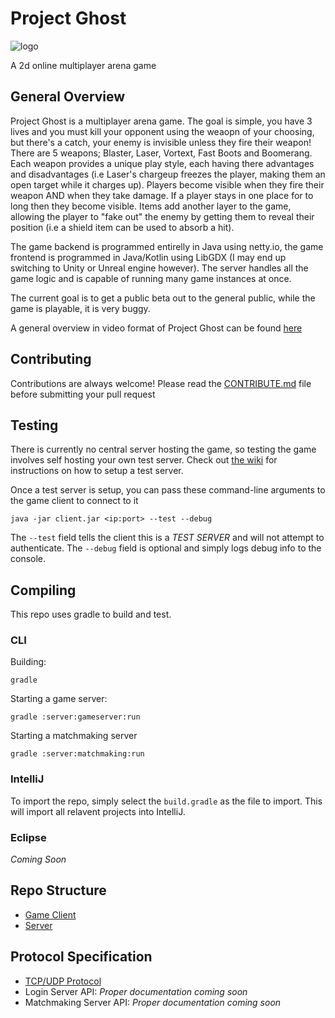 # Project Ghost

![logo](https://i.imgur.com/OYVGaHn.png)

A 2d online multiplayer arena game

## General Overview

Project Ghost is a multiplayer arena game. The goal is simple, you have 3 lives and you must kill your opponent using the weaopn of your choosing, but there's a catch, your enemy is invisible unless they fire their weapon! There are 5 weapons; Blaster, Laser, Vortext, Fast Boots and Boomerang. Each weapon provides a unique play style, each having there advantages and disadvantages (i.e Laser's chargeup freezes the player, making them an open target while it charges up). Players become visible when they fire their weapon AND when they take damage. If a player stays in one place for to long then they become visible. Items add another layer to the game, allowing the player to "fake out" the enemy by getting them to reveal their position (i.e a shield item can be used to absorb a hit).

The game backend is programmed entirelly in Java using netty.io, the game frontend is programmed in Java/Kotlin using LibGDX (I may end up switching to Unity or Unreal engine however). The server handles all the game logic and is capable of running many game instances at once. 

The current goal is to get a public beta out to the general public, while the game is playable, it is very buggy. 

A general overview in video format of Project Ghost can be found [here](https://www.youtube.com/watch?v=o3mM3TjHs9E) 

## Contributing

Contributions are always welcome! Please read the [CONTRIBUTE.md](#) file before submitting your pull request

## Testing

There is currently no central server hosting the game, so testing the game involves self hosting your own test server. Check out [the wiki](#) for instructions on how to setup a test server.

Once a test server is setup, you can pass these command-line arguments to the game client to connect to it

```
java -jar client.jar <ip:port> --test --debug
```

The `--test` field tells the client this is a *TEST SERVER* and will not attempt to authenticate. The `--debug` field is optional and simply logs debug info to the console.

## Compiling

This repo uses gradle to build and test.

### CLI

Building:

`gradle`

Starting a game server:

`gradle :server:gameserver:run`

Starting a matchmaking server

`gradle :server:matchmaking:run`

### IntelliJ

To import the repo, simply select the `build.gradle` as the file to import. This will import all relavent projects into IntelliJ.

### Eclipse

_Coming Soon_


## Repo Structure

* [Game Client](https://github.com/hypereddie/Ghost-Shadow-Warrior-Phantom-Assault-DX/tree/master/client)
* [Server](https://github.com/hypereddie/Ghost-Shadow-Warrior-Phantom-Assault-DX/tree/master/server)

## Protocol Specification

* [TCP/UDP Protocol](https://docs.google.com/spreadsheets/d/1Iphm_H0fq9s0AwXyqNvOabJbWijLylbJEGUvfGU65fo/edit?usp=sharing)
* Login Server API: _Proper documentation coming soon_
* Matchmaking Server API: _Proper documentation coming soon_
